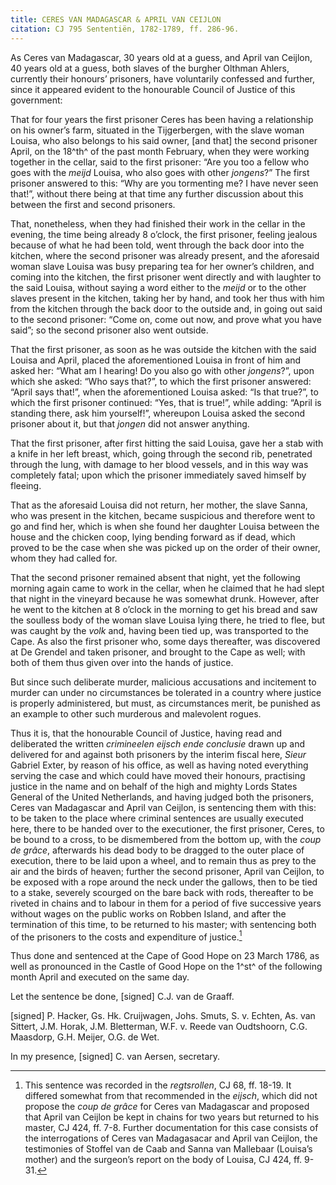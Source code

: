 ```yaml
---
title: CERES VAN MADAGASCAR & APRIL VAN CEIJLON
citation: CJ 795 Sententiën, 1782-1789, ff. 286-96.
---
```


As Ceres van Madagascar, 30 years old at a guess, and April van Ceijlon, 40 years old at a guess, both slaves of the burgher Olthman Ahlers, currently their honours’ prisoners, have voluntarily confessed and further, since it appeared evident to the honourable Council of Justice of this government:

That for four years the first prisoner Ceres has been having a relationship on his owner’s farm, situated in the Tijgerbergen, with the slave woman Louisa, who also belongs to his said owner, \[and that\] the second prisoner April, on the 18^th^ of the past month February, when they were working together in the cellar, said to the first prisoner: “Are you too a fellow who goes with the *meijd* Louisa, who also goes with other *jongens*?” The first prisoner answered to this: “Why are you tormenting me? I have never seen that!”, without there being at that time any further discussion about this between the first and second prisoners.

That, nonetheless, when they had finished their work in the cellar in the evening, the time being already 8 o’clock, the first prisoner, feeling jealous because of what he had been told, went through the back door into the kitchen, where the second prisoner was already present, and the aforesaid woman slave Louisa was busy preparing tea for her owner’s children, and coming into the kitchen, the first prisoner went directly and with laughter to the said Louisa, without saying a word either to the *meijd* or to the other slaves present in the kitchen, taking her by hand, and took her thus with him from the kitchen through the back door to the outside and, in going out said to the second prisoner: “Come on, come out now, and prove what you have said”; so the second prisoner also went outside.

That the first prisoner, as soon as he was outside the kitchen with the said Louisa and April, placed the aforementioned Louisa in front of him and asked her: “What am I hearing! Do you also go with other *jongens*?”, upon which she asked: “Who says that?”, to which the first prisoner answered: “April says that!”, when the aforementioned Louisa asked: “Is that true?”, to which the first prisoner continued: “Yes, that is true!”, while adding: “April is standing there, ask him yourself!”, whereupon Louisa asked the second prisoner about it, but that *jongen* did not answer anything.

That the first prisoner, after first hitting the said Louisa, gave her a stab with a knife in her left breast, which, going through the second rib, penetrated through the lung, with damage to her blood vessels, and in this way was completely fatal; upon which the prisoner immediately saved himself by fleeing.

That as the aforesaid Louisa did not return, her mother, the slave Sanna, who was present in the kitchen, became suspicious and therefore went to go and find her, which is when she found her daughter Louisa between the house and the chicken coop, lying bending forward as if dead, which proved to be the case when she was picked up on the order of their owner, whom they had called for.

That the second prisoner remained absent that night, yet the following morning again came to work in the cellar, when he claimed that he had slept that night in the vineyard because he was somewhat drunk. However, after he went to the kitchen at 8 o’clock in the morning to get his bread and saw the soulless body of the woman slave Louisa lying there, he tried to flee, but was caught by the *volk* and, having been tied up, was transported to the Cape. As also the first prisoner who, some days thereafter, was discovered at De Grendel and taken prisoner, and brought to the Cape as well; with both of them thus given over into the hands of justice.

But since such deliberate murder, malicious accusations and incitement to murder can under no circumstances be tolerated in a country where justice is properly administered, but must, as circumstances merit, be punished as an example to other such murderous and malevolent rogues.

Thus it is, that the honourable Council of Justice, having read and deliberated the written *crimineelen eijsch ende conclusie* drawn up and delivered for and against both prisoners by the interim fiscal here, *Sieur* Gabriel Exter, by reason of his office, as well as having noted everything serving the case and which could have moved their honours, practising justice in the name and on behalf of the high and mighty Lords States General of the United Netherlands, and having judged both the prisoners, Ceres van Madagascar and April van Ceijlon, is sentencing them with this: to be taken to the place where criminal sentences are usually executed here, there to be handed over to the executioner, the first prisoner, Ceres, to be bound to a cross, to be dismembered from the bottom up, with the *coup de grâce*, afterwards his dead body to be dragged to the outer place of execution, there to be laid upon a wheel, and to remain thus as prey to the air and the birds of heaven; further the second prisoner, April van Ceijlon, to be exposed with a rope around the neck under the gallows, then to be tied to a stake, severely scourged on the bare back with rods, thereafter to be riveted in chains and to labour in them for a period of five successive years without wages on the public works on Robben Island, and after the termination of this time, to be returned to his master; with sentencing both of the prisoners to the costs and expenditure of justice.[^1]

Thus done and sentenced at the Cape of Good Hope on 23 March 1786, as well as pronounced in the Castle of Good Hope on the 1^st^ of the following month April and executed on the same day.

Let the sentence be done, \[signed\] C.J. van de Graaff.

\[signed\] P. Hacker, Gs. Hk. Cruijwagen, Johs. Smuts, S. v. Echten, As. van Sittert, J.M. Horak, J.M. Bletterman, W.F. v. Reede van Oudtshoorn, C.G. Maasdorp, G.H. Meijer, O.G. de Wet.

In my presence, \[signed\] C. van Aersen, secretary.

[^1]: This sentence was recorded in the *regtsrollen*, CJ 68, ff. 18-19. It differed somewhat from that recommended in the *eijsch*, which did not propose the *coup de grâce* for Ceres van Madagascar and proposed that April van Ceijlon be kept in chains for two years but returned to his master, CJ 424, ff. 7-8. Further documentation for this case consists of the interrogations of Ceres van Madagasacar and April van Ceijlon, the testimonies of Stoffel van de Caab and Sanna van Mallebaar (Louisa’s mother) and the surgeon’s report on the body of Louisa, CJ 424, ff. 9-31.
